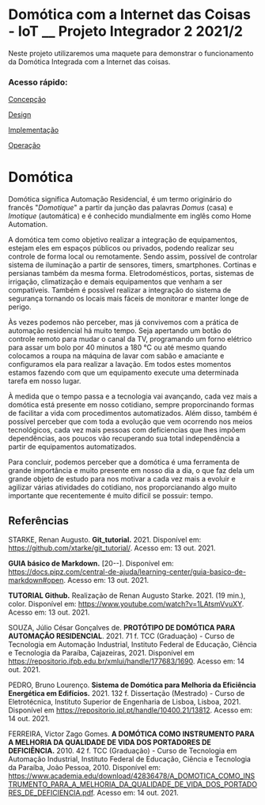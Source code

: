 # Domótica com a Internet das Coisas - IoT __ Projeto Integrador 2 2021/2

  Neste projeto utilizaremos uma maquete para demonstrar o funcionamento da Domótica Integrada com a Internet das coisas.
  
### Acesso rápido:
[Concepção](./concepcao.md)

[Design](./design/design.md)

[Implementação](./implementacao/implementacao.md)

[Operação](./operacao.md)


# Domótica


  Domótica significa Automação Residencial, é um termo originário do francês "_Domotique_" a partir da junção das palavras _Domus_ (casa) e _Imotique_ (automática) e é conhecido mundialmente em inglês como Home Automation.
   
   A domótica tem como objetivo realizar a integração de equipamentos, estejam eles em espaços públicos ou privados, podendo realizar seu controle de forma local ou remotamente. Sendo assim, possível de controlar sistema de iluminação a partir de sensores, timers, smartphones. Cortinas e persianas também da mesma forma. Eletrodomésticos, portas, sistemas de irrigação, climatização e demais equipamentos que venham a ser compatíveis. Também é possível realizar a integração do sistema de segurança tornando os locais mais fáceis de monitorar e manter longe de perigo.
 
  Às vezes podemos não perceber, mas já convivemos com a prática de automação residencial há muito tempo. Seja apertando um botão do controle remoto para mudar o canal da TV, programando um forno elétrico para assar um bolo por 40 minutos a 180 °C ou até mesmo quando colocamos a roupa na máquina de lavar com sabão e amaciante e configuramos ela para realizar a lavação. Em todos estes momentos estamos fazendo com que um equipamento execute uma determinada tarefa em nosso lugar.
  
  À medida que o tempo passa e a tecnologia vai avançando, cada vez mais a domótica está presente em nosso cotidiano, sempre proporcinando formas de facilitar a vida com procedimentos automatizados. Além disso, também é possível perceber que com toda a evolução que vem ocorrendo nos meios tecnológicos, cada vez mais pessoas com deficiencias que lhes impõem dependências, aos poucos vão recuperando sua total independência a partir de equipamentos automatizados.
  
  Para concluir, podemos perceber que a domótica é uma ferramenta de grande importância e muito presente em nosso dia a dia, o que faz dela um grande objeto de estudo para nos motivar a cada vez mais a evoluir e agilizar várias atividades do cotidiano, nos proporcianando algo muito importante que recentemente é muito difícil se possuir: tempo.
  
 
## Referências


STARKE, Renan Augusto. **Git_tutorial.** 2021. Disponível em: <https://github.com/xtarke/git_tutorial/>. Acesso em: 13 out. 2021.

**GUIA básico de Markdown.** [20--]. Disponível em: <https://docs.pipz.com/central-de-ajuda/learning-center/guia-basico-de-markdown#open>. Acesso em: 13 out. 2021.

**TUTORIAL Github.** Realização de Renan Augusto Starke. 2021. (19 min.), color. Disponível em: <https://www.youtube.com/watch?v=1LAtsmVvuXY>. Acesso em: 13 out. 2021.

SOUZA, Júlio César Gonçalves de. **PROTÓTIPO DE DOMÓTICA PARA AUTOMAÇÃO RESIDENCIAL**. 2021. 71 f. TCC (Graduação) - Curso de Tecnologia em Automação Industrial, Instituto Federal de Educação, Ciência e Tecnologia da Paraíba, Cajazeiras, 2021. Disponível em <https://repositorio.ifpb.edu.br/xmlui/handle/177683/1690>. Acesso em: 14 out. 2021.

PEDRO, Bruno Lourenço. **Sistema de Domótica para Melhoria da Eficiência Energética em Edifícios.** 2021. 132 f. Dissertação (Mestrado) - Curso de Eletrotécnica, Instituto Superior de Engenharia de Lisboa, Lisboa, 2021. Disponível em <https://repositorio.ipl.pt/handle/10400.21/13812>. Acesso em: 14 out. 2021.

FERREIRA, Victor Zago Gomes. **A DOMÓTICA COMO INSTRUMENTO PARA A MELHORIA DA QUALIDADE DE VIDA DOS PORTADORES DE DEFICIÊNCIA.** 2010. 42 f. TCC (Graduação) - Curso de Tecnologia em Automação Industrial, Instituto Federal de Educação, Ciência e Tecnologia da Paraíba, João Pessoa, 2010. Disponível em: <https://www.academia.edu/download/42836478/A_DOMOTICA_COMO_INSTRUMENTO_PARA_A_MELHORIA_DA_QUALIDADE_DE_VIDA_DOS_PORTADORES_DE_DEFICIENCIA.pdf>. Acesso em: 14 out. 2021.
